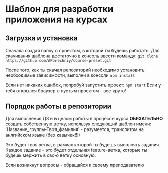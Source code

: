 # Шаблон для разработки приложения на курсах

## Загрузка и установка
Сначала создай папку с проектом, в которой ты будешь работать.
Для скачивания шаблона достаточно в консоль ввести команду: 
```git clone https://github.com/APorechniy/course-preset.git```

После того, как ты скачал репозиторий необходимо установить необходимые зависимости, выполни в консоли 
```npm install```
 
Если нет никаких ошибок, попробуй запустить проект:
```npm start```
Если у тебя открылся браузер с пустым проектом - все круто!


## Порядок работы в репозитории
Для выполнения ДЗ и в целом работы в процессе курса **ОБЯЗАТЕЛЬНО** создать собственную ветку, используя следующий шаблон имени:
'Название_группы-Твоя_фамилия' - разумеется, транслитом на анлгийском языке (без кавычек!!!)

Это будет твоя ветка, в рамках которой ты будешь выполнять задания. Каждое задание - это будет отдельная feature-ветка, которые ты будешь мержить в свою ветку основную.

Если возникнут вопросы - обращайся к своему преподавателю
